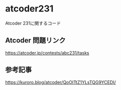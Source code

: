 # atcoder231
Atcoder 231に関するコード

## Atcoder 問題リンク
https://atcoder.jp/contests/abc231/tasks

## 参考記事
https://kuroro.blog/atcoder/QoOITtZ1YLsTQG9YCEDI/
